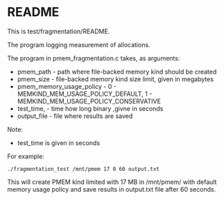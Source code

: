 # **README**

This is test/fragmentation/README.

The program logging measurement of allocations.

The program in pmem_fragmentation.c takes, as arguments:
* pmem_path - path where file-backed memory kind should be created
* pmem_size - file-backed memory kind size limit, given in megabytes
* pmem_memory_usage_policy - 0 - MEMKIND_MEM_USAGE_POLICY_DEFAULT, 1 - MEMKIND_MEM_USAGE_POLICY_CONSERVATIVE
* test_time, - time how long binary ,givne in seconds
* output_file - file where results are saved

Note:
* test_time is given in seconds

For example:

	./fragmentation_test /mnt/pmem 17 0 60 output.txt

This will create PMEM kind limited with 17 MB in /mnt/pmem/ with default memory usage policy
and save results in output.txt file after 60 seconds.
